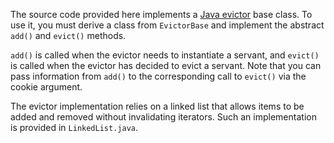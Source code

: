 The source code provided here implements a [Java evictor][1] base class.
To use it, you must derive a class from `EvictorBase` and implement the
abstract `add()` and `evict()` methods.

`add()` is called when the evictor needs to instantiate a servant, and
`evict()` is called when the evictor has decided to evict a servant.
Note that you can pass information from `add()` to the corresponding
call to `evict()` via the cookie argument.

The evictor implementation relies on a linked list that allows items
to be added and removed without invalidating iterators. Such an
implementation is provided in `LinkedList.java`.

[1]: https://doc.zeroc.com/ice/3.7/best-practices/servant-evictors

